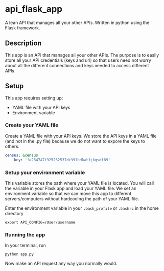 # api_flask_app
A lean API that manages all your other APIs. Written in python using the Flask framework.

## Description
This app is an API that manages all your other APIs. The purpose is to easily store all your API credentials (keys and url) so that users need not worry about all the different connections and keys needed to access different APIs. 

## Setup
This app requires setting up:
* YAML file with your API keys
* Environment variable

### Create your YAML file 
Create a YAML file with your API keys. We store the API keys in a YAML file (and not in the .py file) because we do not want to expore the keys to others.

```yaml
census: &census
    key: 'fa264747f925262537dc391bdkahfjkgsdf89'
```

### Setup your environment variable
This variable stores the path where your YAML file is located. You will call the variable in your Flask app and load your YAML file. We set an environment variable so that we can move this app to different servers/computers without hardcoding the path of your YAML file.

Enter the environment variable in your ```.bash_profile``` or ```.bashrc``` in the home directory
```
export API_CONFIG=/User/username
```

### Running the app
In your terminal, run 

    python app.py
    
Now make an API request any way you normally would.
